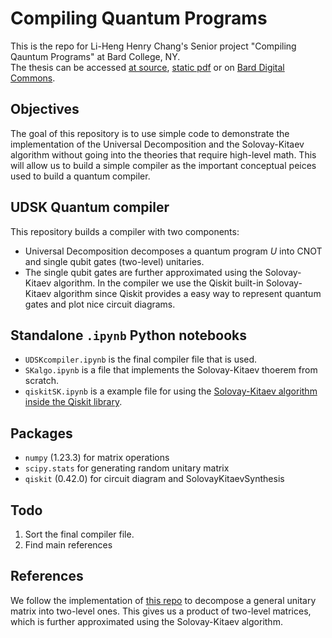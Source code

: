 # Compiling Quantum Programs
This is the repo for Li-Heng Henry Chang's Senior project "Compiling Qauntum Programs" at Bard College, NY.  
The thesis can be accessed [at source](https://www.overleaf.com/read/nzcwxmxtsrpr), [static pdf](https://drive.google.com/file/d/1sXTNzBw1byxULd05FhqtXEFYrr_-uHPD/view?usp=share_link) or on [Bard Digital Commons](https://digitalcommons.bard.edu/senproj_s2023).



## Objectives
The goal of this repository is to use simple code to demonstrate the implementation of the Universal Decomposition and the Solovay-Kitaev algorithm without going into the theories that require high-level math. This will allow us to build a simple compiler as the important conceptual peices used to build a quantum compiler. 

## UDSK Quantum compiler 
This repository builds a compiler with two components: 
- Universal Decomposition decomposes a quantum program $U$ into CNOT and single qubit gates (two-level) unitaries. 
- The single qubit gates are further approximated using the Solovay-Kitaev algorithm. In the compiler we use the Qiskit built-in Solovay-Kitaev algorithm since Qiskit provides a easy way to represent quantum gates and plot nice circuit diagrams. 

## Standalone ```.ipynb``` Python notebooks 
- ```UDSKcompiler.ipynb``` is the final compiler file that is used. 
- ```SKalgo.ipynb``` is a file that implements the Solovay-Kitaev thoerem from scratch.
- ```qiskitSK.ipynb``` is a example file for using the [Solovay-Kitaev algorithm inside the Qiskit library](https://qiskit.org/documentation/stubs/qiskit.transpiler.passes.SolovayKitaevSynthesis.html).

## Packages 
- ```numpy``` (1.23.3) for matrix operations
- ```scipy.stats``` for generating random unitary matrix 
- ```qiskit``` (0.42.0) for circuit diagram and SolovayKitaevSynthesis


## Todo 
1) Sort the final compiler file. 
2) Find main references 

## References 
We follow the implementation of [this repo](https://github.com/fedimser/quantum_decomp) to decompose a general unitary matrix into two-level ones. This gives us a product of two-level matrices, which is further approximated using the Solovay-Kitaev algorithm.  



